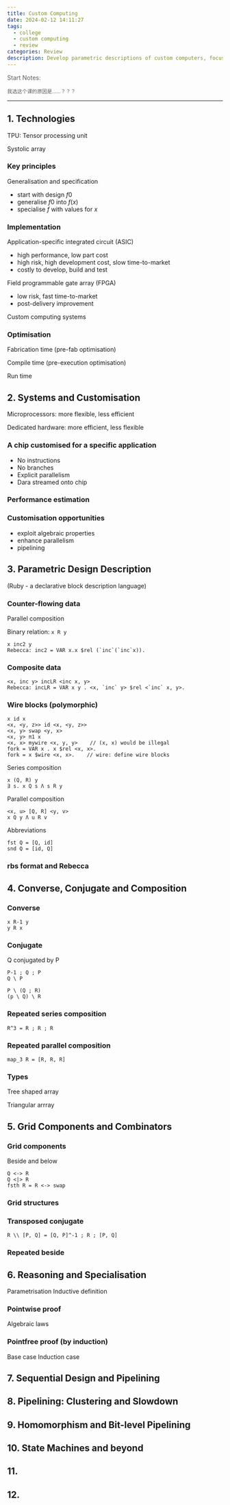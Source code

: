 ```yaml
---
title: Custom Computing
date: 2024-02-12 14:11:27
tags:
  - college
  - custom computing
  - review
categories: Review
description: Develop parametric descriptions of custom computers, focus on analysing, evaluating and simulating custom computers in terms of time and space. 
---
```


<p style="opacity: 0.7;">Start Notes: 

<small style="opacity: 0.7;">

我选这个课的原因是……？？？</small>

---

## 1. Technologies 

TPU: Tensor processing unit

Systolic array

### Key principles
Generalisation and specification 
- start with design $f0$
- generalise $f0$ into $f(x)$
- specialise $f$ with values for $x$

### Implementation 

Application-specific integrated circuit (ASIC)
- high performance, low part cost
- high risk, high development cost, slow time-to-market
- costly to develop, build and test

Field programmable gate array (FPGA)
- low risk, fast time-to-market
- post-delivery improvement

Custom computing systems

### Optimisation

Fabrication time
(pre-fab optimisation)

Compile time
(pre-execution optimisation)

Run time

## 2. Systems and Customisation 

Microprocessors: more flexible, less efficient

Dedicated hardware: more efficient, less flexible

### A chip customised for a specific application

- No instructions
- No branches
- Explicit parallelism 
- Dara streamed onto chip

### Performance estimation

### Customisation opportunities

- exploit algebraic properties
- enhance parallelism
- pipelining

## 3. Parametric Design Description

(Ruby - a declarative block description language)

### Counter-flowing data

Parallel composition

Binary relation: `x R y`

```
x inc2 y 
Rebecca: inc2 = VAR x.x $rel (`inc`(`inc`x)). 
```

### Composite data

```
<x, inc y> incLR <inc x, y> 
Rebecca: incLR = VAR x y . <x, `inc` y> $rel <`inc` x, y>. 
```

### Wire blocks (polymorphic)

```
x id x
<x, <y, z>> id <x, <y, z>>
<x, y> swap <y, x>
<x, y> π1 x
<x, x> mywire <x, y, y>    // (x, x) would be illegal
fork = VAR x . x $rel <x, x>.  
fork = x $wire <x, x>.    // wire: define wire blocks
```

Series composition

```
x (Q, R) y 
∃ s. x Q s Λ s R y
```

Parallel composition

```
<x, u> [Q, R] <y, v> 
x Q y Λ u R v
```

Abbreviations

```
fst Q = [Q, id]
snd Q = [id, Q]
```

### rbs format and Rebecca


## 4. Converse, Conjugate and Composition

### Converse

```
x R-1 y
y R x
```

### Conjugate

Q conjugated by P

```
P-1 ; Q ; P
Q \ P
```

```
P \ (Q ; R)
(p \ Q) \ R
```

### Repeated series composition

```
R^3 = R ; R ; R
```

### Repeated parallel composition

```
map_3 R = [R, R, R]
```

### Types 

Tree shaped array

Triangular arrray

## 5. Grid Components and Combinators 

### Grid components

Beside and below

```
Q <-> R
Q <|> R
fsth R = R <-> swap
```

### Grid structures

### Transposed conjugate

```
R \\ [P, Q] = [Q, P]^-1 ; R ; [P, Q]
```

### Repeated beside

## 6. Reasoning and Specialisation

Parametrisation
Inductive definition

### Pointwise proof

Algebraic laws

### Pointfree proof (by induction)

Base case
Induction case


## 7. Sequential Design and Pipelining


## 8. Pipelining: Clustering and Slowdown


## 9. Homomorphism and Bit-level Pipelining


## 10. State Machines and beyond




## 11. 


## 12. 


